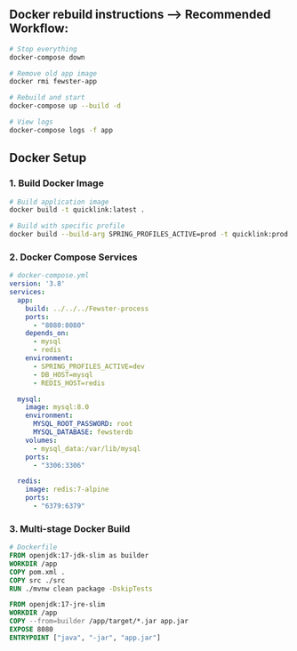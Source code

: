 ##  Docker rebuild instructions --> Recommended Workflow:
```bash
# Stop everything
docker-compose down

# Remove old app image
docker rmi fewster-app

# Rebuild and start
docker-compose up --build -d

# View logs
docker-compose logs -f app
```

## Docker Setup

### 1. Build Docker Image

```bash
# Build application image
docker build -t quicklink:latest .

# Build with specific profile
docker build --build-arg SPRING_PROFILES_ACTIVE=prod -t quicklink:prod .
```

### 2. Docker Compose Services

```yaml
# docker-compose.yml
version: '3.8'
services:
  app:
    build: ../../../Fewster-process
    ports:
      - "8080:8080"
    depends_on:
      - mysql
      - redis
    environment:
      - SPRING_PROFILES_ACTIVE=dev
      - DB_HOST=mysql
      - REDIS_HOST=redis

  mysql:
    image: mysql:8.0
    environment:
      MYSQL_ROOT_PASSWORD: root
      MYSQL_DATABASE: fewsterdb
    volumes:
      - mysql_data:/var/lib/mysql
    ports:
      - "3306:3306"

  redis:
    image: redis:7-alpine
    ports:
      - "6379:6379"
```

### 3. Multi-stage Docker Build

```dockerfile
# Dockerfile
FROM openjdk:17-jdk-slim as builder
WORKDIR /app
COPY pom.xml .
COPY src ./src
RUN ./mvnw clean package -DskipTests

FROM openjdk:17-jre-slim
WORKDIR /app
COPY --from=builder /app/target/*.jar app.jar
EXPOSE 8080
ENTRYPOINT ["java", "-jar", "app.jar"]
```